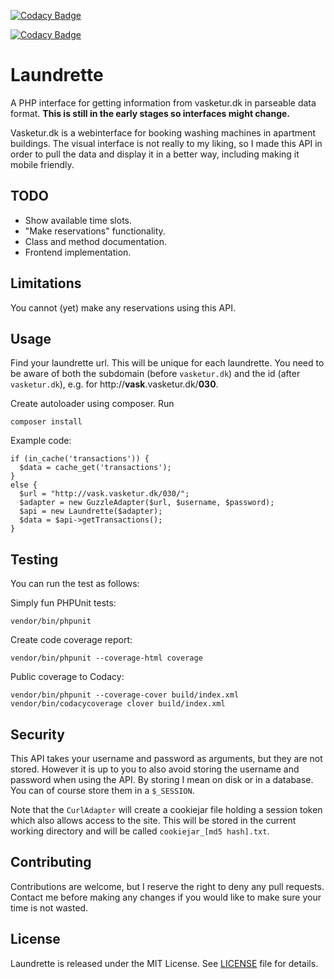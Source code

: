 [![Codacy Badge](https://api.codacy.com/project/badge/Grade/f9b8e782735f42b98896fab67c19edd3)](https://www.codacy.com/project/troelsselch/Laundrette/dashboard?utm_source=github.com&amp;utm_medium=referral&amp;utm_content=troelsselch/Laundrette&amp;utm_campaign=Badge_Grade_Dashboard)

[![Codacy Badge](https://api.codacy.com/project/badge/Coverage/f9b8e782735f42b98896fab67c19edd3)](https://www.codacy.com/app/troelsselch/Laundrette?utm_source=github.com&utm_medium=referral&utm_content=troelsselch/Laundrette&utm_campaign=Badge_Coverage)

# Laundrette

A PHP interface for getting information from vasketur.dk in parseable data
format. **This is still in the early stages so interfaces might change.**

Vasketur.dk is a webinterface for booking washing machines in apartment
buildings. The visual interface is not really to my liking, so I made this API
in order to pull the data and display it in a better way, including making it
mobile friendly.

## TODO

- Show available time slots.
- "Make reservations" functionality.
- Class and method documentation.
- Frontend implementation.

## Limitations

You cannot (yet) make any reservations using this API.

## Usage

Find your laundrette url. This will be unique for each laundrette. You need to
be aware of both the subdomain (before `vasketur.dk`) and the id (after
`vasketur.dk`), e.g. for http://**vask**.vasketur.dk/**030**.

Create autoloader using composer. Run

    composer install

Example code:

    if (in_cache('transactions')) {
      $data = cache_get('transactions');
    }
    else {
      $url = "http://vask.vasketur.dk/030/";
      $adapter = new GuzzleAdapter($url, $username, $password);
      $api = new Laundrette($adapter);
      $data = $api->getTransactions();
    }

## Testing

You can run the test as follows:

Simply fun PHPUnit tests:

    vendor/bin/phpunit

Create code coverage report:

    vendor/bin/phpunit --coverage-html coverage
    
Public coverage to Codacy:

    vendor/bin/phpunit --coverage-cover build/index.xml
    vendor/bin/codacycoverage clover build/index.xml


## Security

This API takes your username and password as arguments, but they are not stored.
However it is up to you to also avoid storing the username and password when
using the API. By storing I mean on disk or in a database. You can of course
store them in a `$_SESSION`.

Note that the `CurlAdapter` will create a cookiejar file holding a session
token which also allows access to the site. This will be stored in the current
working directory and will be called `cookiejar_[md5 hash].txt`.

## Contributing

Contributions are welcome, but I reserve the right to deny any pull requests.
Contact me before making any changes if you would like to make sure your time is
not wasted.

## License

Laundrette is released under the MIT License. See [LICENSE](https://github.com/troelsselch/Laundrette/blob/master/LICENSE) file for details.
